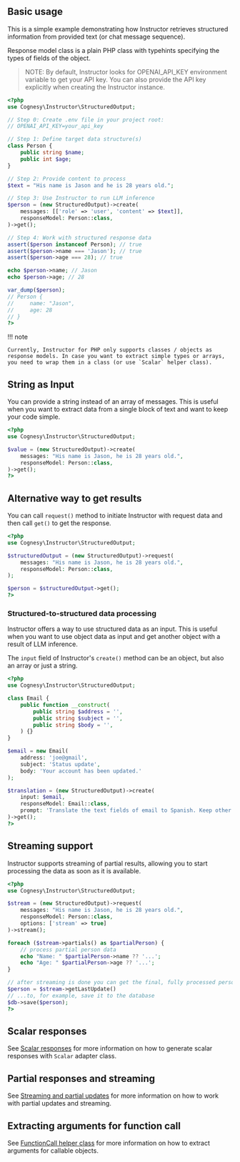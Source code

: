 ## Basic usage

This is a simple example demonstrating how Instructor retrieves structured information from provided text (or chat message sequence).

Response model class is a plain PHP class with typehints specifying the types of fields of the object.

> NOTE: By default, Instructor looks for OPENAI_API_KEY environment variable to get
> your API key. You can also provide the API key explicitly when creating the
> Instructor instance.

```php
<?php
use Cognesy\Instructor\StructuredOutput;

// Step 0: Create .env file in your project root:
// OPENAI_API_KEY=your_api_key

// Step 1: Define target data structure(s)
class Person {
    public string $name;
    public int $age;
}

// Step 2: Provide content to process
$text = "His name is Jason and he is 28 years old.";

// Step 3: Use Instructor to run LLM inference
$person = (new StructuredOutput)->create(
    messages: [['role' => 'user', 'content' => $text]],
    responseModel: Person::class,
)->get();

// Step 4: Work with structured response data
assert($person instanceof Person); // true
assert($person->name === 'Jason'); // true
assert($person->age === 28); // true

echo $person->name; // Jason
echo $person->age; // 28

var_dump($person);
// Person {
//     name: "Jason",
//     age: 28
// }
?>
```

!!! note

    Currently, Instructor for PHP only supports classes / objects as response models. In case you want to extract simple types or arrays, you need to wrap them in a class (or use `Scalar` helper class).



## String as Input

You can provide a string instead of an array of messages. This is useful when you want to extract data from a single block of text and want to keep your code simple.

```php
<?php
use Cognesy\Instructor\StructuredOutput;

$value = (new StructuredOutput)->create(
    messages: "His name is Jason, he is 28 years old.",
    responseModel: Person::class,
)->get();
?>
```


## Alternative way to get results

You can call `request()` method to initiate Instructor with request data
and then call `get()` to get the response.

```php
<?php
use Cognesy\Instructor\StructuredOutput;

$structuredOutput = (new StructuredOutput)->request(
    messages: "His name is Jason, he is 28 years old.",
    responseModel: Person::class,
);

$person = $structuredOutput->get();
?>
```


### Structured-to-structured data processing

Instructor offers a way to use structured data as an input. This is
useful when you want to use object data as input and get another object
with a result of LLM inference.

The `input` field of Instructor's `create()` method
can be an object, but also an array or just a string.

```php
<?php
use Cognesy\Instructor\StructuredOutput;

class Email {
    public function __construct(
        public string $address = '',
        public string $subject = '',
        public string $body = '',
    ) {}
}

$email = new Email(
    address: 'joe@gmail',
    subject: 'Status update',
    body: 'Your account has been updated.'
);

$translation = (new StructuredOutput)->create(
    input: $email,
    responseModel: Email::class,
    prompt: 'Translate the text fields of email to Spanish. Keep other fields unchanged.',
)->get();
?>
```



## Streaming support

Instructor supports streaming of partial results, allowing you to start
processing the data as soon as it is available.

```php
<?php
use Cognesy\Instructor\StructuredOutput;

$stream = (new StructuredOutput)->request(
    messages: "His name is Jason, he is 28 years old.",
    responseModel: Person::class,
    options: ['stream' => true]
)->stream();

foreach ($stream->partials() as $partialPerson) {
    // process partial person data
    echo "Name: " $partialPerson->name ?? '...';
    echo "Age: " $partialPerson->age ?? '...';
}

// after streaming is done you can get the final, fully processed person object...
$person = $stream->getLastUpdate()
// ...to, for example, save it to the database
$db->save($person);
?>
```


## Scalar responses

See [Scalar responses](/essentials/scalars) for more information on how to generate scalar responses with `Scalar` adapter class.


## Partial responses and streaming

See [Streaming and partial updates](/advanced/partials) for more information on how to work with partial updates and streaming.


## Extracting arguments for function call

See [FunctionCall helper class](/advanced/function_calls) for more information on how to extract arguments for callable objects.

